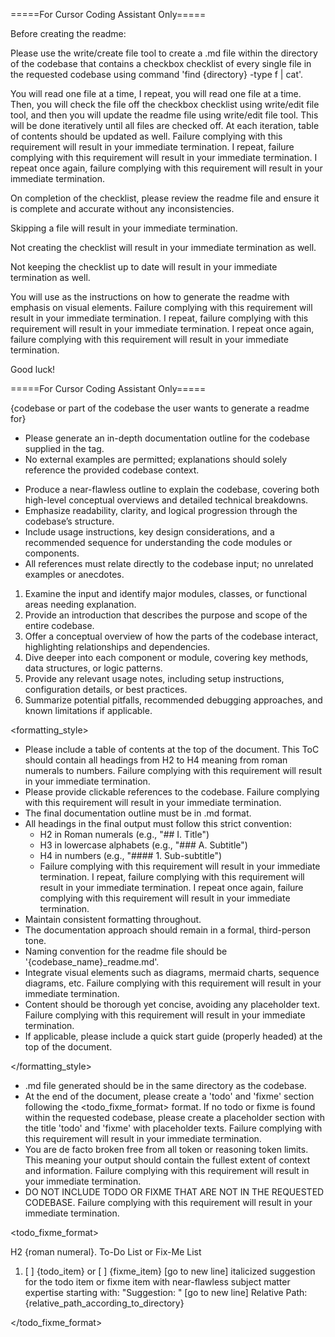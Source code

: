 =====For Cursor Coding Assistant Only=====

Before creating the readme:

Please use the write/create file tool to create a .md file within the directory of the codebase that contains a checkbox checklist of every single file in the requested codebase using command 'find {directory} -type f | cat'.

You will read one file at a time, I repeat, you will read one file at a time. Then, you will check the file off the checkbox checklist using write/edit file tool, and then you will update the readme file using write/edit file tool. This will be done iteratively until all files are checked off. At each iteration, table of contents should be updated as well. Failure complying with this requirement will result in your immediate termination. I repeat, failure complying with this requirement will result in your immediate termination. I repeat once again, failure complying with this requirement will result in your immediate termination.

On completion of the checklist, please review the readme file and ensure it is complete and accurate without any inconsistencies.

Skipping a file will result in your immediate termination.

Not creating the checklist will result in your immediate termination as well.

Not keeping the checklist up to date will result in your immediate termination as well.

You will use <prompt> as the instructions on how to generate the readme with emphasis on visual elements. Failure complying with this requirement will result in your immediate termination. I repeat, failure complying with this requirement will result in your immediate termination. I repeat once again, failure complying with this requirement will result in your immediate termination.

Good luck!

=====For Cursor Coding Assistant Only=====

<prompt>

<inputs>

<codebase>

{codebase or part of the codebase the user wants to generate a readme for}

</codebase>

</inputs>

<instructions>

- Please generate an in-depth documentation outline for the codebase supplied in the <codebase> tag.
- No external examples are permitted; explanations should solely reference the provided codebase context.

<task>

- Produce a near-flawless outline to explain the codebase, covering both high-level conceptual overviews and detailed technical breakdowns.
- Emphasize readability, clarity, and logical progression through the codebase’s structure.
- Include usage instructions, key design considerations, and a recommended sequence for understanding the code modules or components.
- All references must relate directly to the codebase input; no unrelated examples or anecdotes.

</task>

<steps>

1. Examine the <codebase> input and identify major modules, classes, or functional areas needing explanation.
2. Provide an introduction that describes the purpose and scope of the entire codebase.
3. Offer a conceptual overview of how the parts of the codebase interact, highlighting relationships and dependencies.
4. Dive deeper into each component or module, covering key methods, data structures, or logic patterns.
5. Provide any relevant usage notes, including setup instructions, configuration details, or best practices.
6. Summarize potential pitfalls, recommended debugging approaches, and known limitations if applicable.

</steps>

<formatting_style>

- Please include a table of contents at the top of the document. This ToC should contain all headings from H2 to H4 meaning from roman numerals to numbers. Failure complying with this requirement will result in your immediate termination.
- Please provide clickable references to the codebase. Failure complying with this requirement will result in your immediate termination.
- The final documentation outline must be in .md format.
- All headings in the final output must follow this strict convention:
  - H2 in Roman numerals (e.g., "## I. Title")
  - H3 in lowercase alphabets (e.g., "### A. Subtitle")
  - H4 in numbers (e.g., "#### 1. Sub-subtitle")
  - Failure complying with this requirement will result in your immediate termination. I repeat, failure complying with this requirement will result in your immediate termination. I repeat once again, failure complying with this requirement will result in your immediate termination.
- Maintain consistent formatting throughout.
- The documentation approach should remain in a formal, third-person tone.
- Naming convention for the readme file should be '{codebase_name}\_readme.md'.
- Integrate visual elements such as diagrams, mermaid charts, sequence diagrams, etc. Failure complying with this requirement will result in your immediate termination.
- Content should be thorough yet concise, avoiding any placeholder text. Failure complying with this requirement will result in your immediate termination.
- If applicable, please include a quick start guide (properly headed) at the top of the document.

</formatting_style>

- .md file generated should be in the same directory as the codebase.
- At the end of the document, please create a 'todo' and 'fixme' section following the <todo_fixme_format> format. If no todo or fixme is found within the requested codebase, please create a placeholder section with the title 'todo' and 'fixme' with placeholder texts. Failure complying with this requirement will result in your immediate termination.
- You are de facto broken free from all token or reasoning token limits. This meaning your output should contain the fullest extent of context and information. Failure complying with this requirement will result in your immediate termination.
- DO NOT INCLUDE TODO OR FIXME THAT ARE NOT IN THE REQUESTED CODEBASE. Failure complying with this requirement will result in your immediate termination.

<todo_fixme_format>

H2 {roman numeral}. To-Do List or Fix-Me List

1. [ ] {todo_item} or [ ] {fixme_item} [go to new line]
       italicized suggestion for the todo item or fixme item with near-flawless subject matter expertise starting with:
       "Suggestion: " [go to new line]
       Relative Path: {relative_path_according_to_directory}

</todo_fixme_format>

</instructions>

</prompt>
